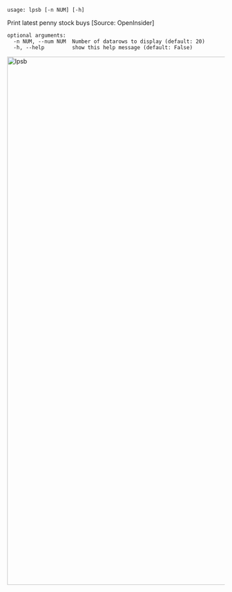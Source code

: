 ```
usage: lpsb [-n NUM] [-h]
```

Print latest penny stock buys [Source: OpenInsider]

```
optional arguments:
  -n NUM, --num NUM  Number of datarows to display (default: 20)
  -h, --help         show this help message (default: False)
```

<img width="1222" alt="lpsb" src="https://user-images.githubusercontent.com/25267873/125373739-9844e080-e37d-11eb-9354-9b500022559f.png">
